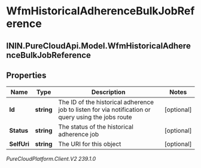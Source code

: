 # WfmHistoricalAdherenceBulkJobReference

## ININ.PureCloudApi.Model.WfmHistoricalAdherenceBulkJobReference

## Properties

|Name | Type | Description | Notes|
|------------ | ------------- | ------------- | -------------|
| **Id** | **string** | The ID of the historical adherence job to listen for via notification or query using the jobs route | [optional] |
| **Status** | **string** | The status of the historical adherence job | [optional] |
| **SelfUri** | **string** | The URI for this object | [optional] |



_PureCloudPlatform.Client.V2 239.1.0_
